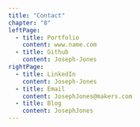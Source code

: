 ```yaml
---
title: "Contact"
chapter: "8"
leftPage:
  - title: Portfolio
    content: www.name.com
  - title: Github
    content: Joseph-Jones
rightPage:
  - title: LinkedIn
    content: Joseph-Jones
  - title: Email
    content: JosephJones@makers.com
  - title: Blog
    content: JosephJones
---
```

